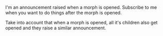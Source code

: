 I'm an announcement raised when a morph is opened.  Subscribe to me when you want to do things after the morph is opened.Take into account that when a morph is opened, all it's children also get opened and they raise a similar announcement.